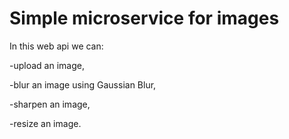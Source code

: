 # Simple microservice for images

In this web api we can:

-upload an image,

-blur an image using Gaussian Blur,

-sharpen an image,

-resize an image.
